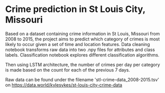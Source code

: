 # Crime prediction in St Louis City, Missouri

Based on a dataset containing crime information in St Louis, Missouri from 2008 to 2015, the project aims to predict which category of crimes is most likely to occur given a set of time and location features. Data cleaning notebook transforms raw data into two .npy files for attributes and class labels. Classification notebook explores different classification algorithms.

Then using LSTM architecture, the number of crimes per day per category is made based on the count for each of the previous 7 days.

Raw data can be found under the filename 'stl-crime-data_2008-2015.tsv' on https://data.world/kylesykes/st-louis-city-crime-data
